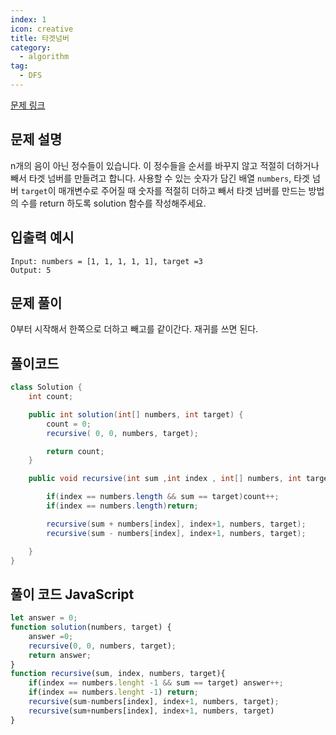 ```yaml
---
index: 1
icon: creative
title: 타겟넘버
category:
  - algorithm
tag:
  - DFS
---
```


[문제 링크](https://programmers.co.kr/learn/courses/30/lessons/43165)

## 문제 설명

n개의 음이 아닌 정수들이 있습니다. 이 정수들을 순서를 바꾸지 않고 적절히 더하거나 빼서 타겟 넘버를 만들려고 합니다. 사용할 수 있는 숫자가 담긴 배열 `numbers`, 타겟 넘버 `target`이 매개변수로 주어질 때 숫자를 적절히 더하고 빼서 타겟 넘버를 만드는 방법의 수를 return 하도록 solution 함수를 작성해주세요.

## 입출력 예시

```
Input: numbers = [1, 1, 1, 1, 1], target =3
Output: 5
```

## 문제 풀이

0부터 시작해서 한쪽으로 더하고 빼고를 같이간다. 재귀를 쓰면 된다.

## 풀이코드

```java
class Solution {
    int count;

    public int solution(int[] numbers, int target) {
        count = 0;
        recursive( 0, 0, numbers, target);

        return count;
    }

    public void recursive(int sum ,int index , int[] numbers, int target){

        if(index == numbers.length && sum == target)count++;
        if(index == numbers.length)return;

        recursive(sum + numbers[index], index+1, numbers, target);
        recursive(sum - numbers[index], index+1, numbers, target);

    }
}

```

## 풀이 코드 JavaScript
```js
let answer = 0;
function solution(numbers, target) {
    answer =0;
    recursive(0, 0, numbers, target);
    return answer;
}
function recursive(sum, index, numbers, target){
    if(index == numbers.lenght -1 && sum == target) answer++;
    if(index == numbers.lenght -1) return;
    recursive(sum-numbers[index], index+1, numbers, target);
    recursive(sum+numbers[index], index+1, numbers, target)
}

```